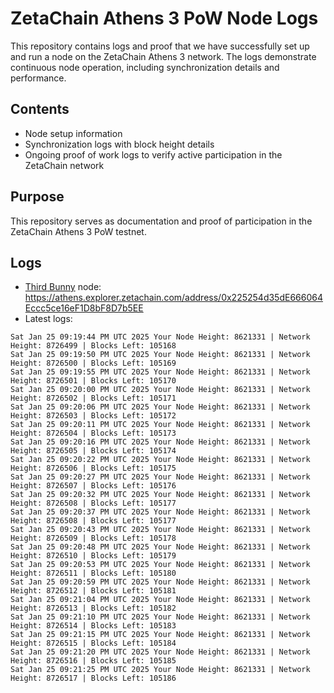 # ZetaChain Athens 3 PoW Node Logs
This repository contains logs and proof that we have successfully set up and run a node on the ZetaChain Athens 3 network. The logs demonstrate continuous node operation, including synchronization details and performance.

## Contents
- Node setup information
- Synchronization logs with block height details
- Ongoing proof of work logs to verify active participation in the ZetaChain network

## Purpose
This repository serves as documentation and proof of participation in the ZetaChain Athens 3 PoW testnet.

## Logs

- [Third Bunny](https://thirdbunny.xyz/) node: https://athens.explorer.zetachain.com/address/0x225254d35dE666064Eccc5ce16eF1D8bF8D7b5EE
- Latest logs:
```
Sat Jan 25 09:19:44 PM UTC 2025 Your Node Height: 8621331 | Network Height: 8726499 | Blocks Left: 105168
Sat Jan 25 09:19:50 PM UTC 2025 Your Node Height: 8621331 | Network Height: 8726500 | Blocks Left: 105169
Sat Jan 25 09:19:55 PM UTC 2025 Your Node Height: 8621331 | Network Height: 8726501 | Blocks Left: 105170
Sat Jan 25 09:20:00 PM UTC 2025 Your Node Height: 8621331 | Network Height: 8726502 | Blocks Left: 105171
Sat Jan 25 09:20:06 PM UTC 2025 Your Node Height: 8621331 | Network Height: 8726503 | Blocks Left: 105172
Sat Jan 25 09:20:11 PM UTC 2025 Your Node Height: 8621331 | Network Height: 8726504 | Blocks Left: 105173
Sat Jan 25 09:20:16 PM UTC 2025 Your Node Height: 8621331 | Network Height: 8726505 | Blocks Left: 105174
Sat Jan 25 09:20:22 PM UTC 2025 Your Node Height: 8621331 | Network Height: 8726506 | Blocks Left: 105175
Sat Jan 25 09:20:27 PM UTC 2025 Your Node Height: 8621331 | Network Height: 8726507 | Blocks Left: 105176
Sat Jan 25 09:20:32 PM UTC 2025 Your Node Height: 8621331 | Network Height: 8726508 | Blocks Left: 105177
Sat Jan 25 09:20:37 PM UTC 2025 Your Node Height: 8621331 | Network Height: 8726508 | Blocks Left: 105177
Sat Jan 25 09:20:43 PM UTC 2025 Your Node Height: 8621331 | Network Height: 8726509 | Blocks Left: 105178
Sat Jan 25 09:20:48 PM UTC 2025 Your Node Height: 8621331 | Network Height: 8726510 | Blocks Left: 105179
Sat Jan 25 09:20:53 PM UTC 2025 Your Node Height: 8621331 | Network Height: 8726511 | Blocks Left: 105180
Sat Jan 25 09:20:59 PM UTC 2025 Your Node Height: 8621331 | Network Height: 8726512 | Blocks Left: 105181
Sat Jan 25 09:21:04 PM UTC 2025 Your Node Height: 8621331 | Network Height: 8726513 | Blocks Left: 105182
Sat Jan 25 09:21:10 PM UTC 2025 Your Node Height: 8621331 | Network Height: 8726514 | Blocks Left: 105183
Sat Jan 25 09:21:15 PM UTC 2025 Your Node Height: 8621331 | Network Height: 8726515 | Blocks Left: 105184
Sat Jan 25 09:21:20 PM UTC 2025 Your Node Height: 8621331 | Network Height: 8726516 | Blocks Left: 105185
Sat Jan 25 09:21:25 PM UTC 2025 Your Node Height: 8621331 | Network Height: 8726517 | Blocks Left: 105186
```
